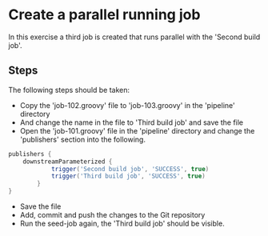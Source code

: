 # Create a parallel running job

In this exercise a third job is created that runs parallel with the 'Second build job'.

## Steps

The following steps should be taken:

- Copy the 'job-102.groovy' file to  'job-103.groovy' in the 'pipeline' directory
- And change the name in the file to 'Third build job' and save the file
- Open the 'job-101.groovy' file in the 'pipeline' directory and change the 'publishers' section into the following.
```groovy
publishers {
	downstreamParameterized {
            trigger('Second build job', 'SUCCESS', true)
            trigger('Third build job', 'SUCCESS', true)
        } 
}
```
- Save the file
- Add, commit and push the changes to the Git repository
- Run the seed-job again, the 'Third build job' should be visible. 
